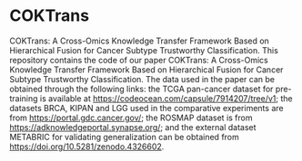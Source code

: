 # COKTrans
COKTrans: A Cross-Omics Knowledge Transfer Framework Based on Hierarchical Fusion for Cancer Subtype Trustworthy Classification.
This repository contains the code of our paper COKTrans: A Cross-Omics Knowledge Transfer Framework Based on Hierarchical Fusion for Cancer Subtype Trustworthy Classification.
The data used in the paper can be obtained through the following links: the TCGA pan-cancer dataset for pre-training is available at https://codeocean.com/capsule/7914207/tree/v1; the datasets BRCA, KIPAN and LGG used in the comparative experiments are from https://portal.gdc.cancer.gov/; the ROSMAP dataset is from https://adknowledgeportal.synapse.org/; and the external dataset METABRIC for validating generalization can be obtained from https://doi.org/10.5281/zenodo.4326602.
